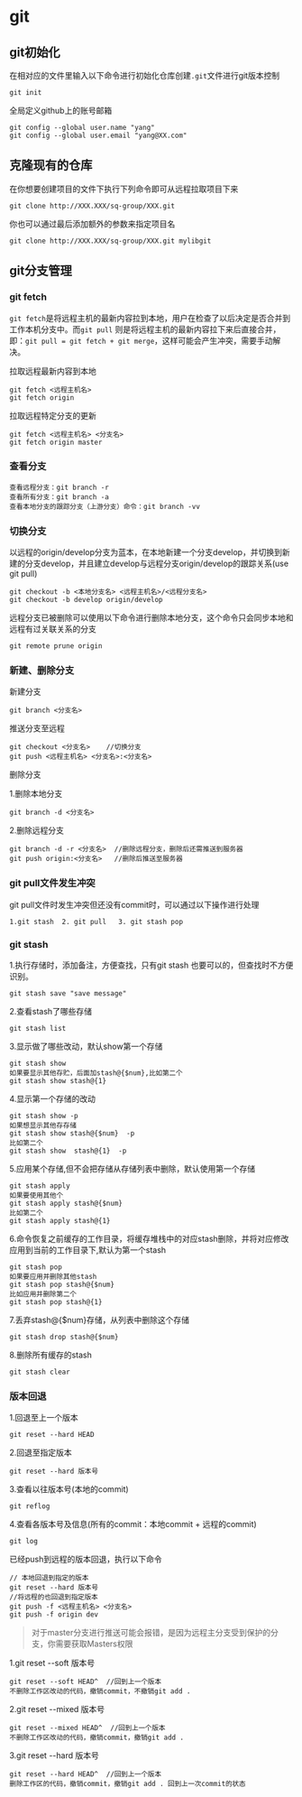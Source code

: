 # git

## git初始化

在相对应的文件里输入以下命令进行初始化仓库创建`.git`文件进行git版本控制

```log
git init
```

全局定义github上的账号邮箱

```log
git config --global user.name "yang"
git config --global user.email "yang@XX.com"
```

## 克隆现有的仓库

在你想要创建项目的文件下执行下列命令即可从远程拉取项目下来

```log
git clone http://XXX.XXX/sq-group/XXX.git
```

你也可以通过最后添加额外的参数来指定项目名

```log
git clone http://XXX.XXX/sq-group/XXX.git mylibgit
```

## git分支管理

### git fetch

`git fetch`是将远程主机的最新内容拉到本地，用户在检查了以后决定是否合并到工作本机分支中。而`git pull` 则是将远程主机的最新内容拉下来后直接合并，即：`git pull = git fetch + git merge`，这样可能会产生冲突，需要手动解决。

拉取远程最新内容到本地

```log
git fetch <远程主机名>
git fetch origin
```

拉取远程特定分支的更新

```log
git fetch <远程主机名> <分支名>
git fetch origin master
```

### 查看分支

```log
查看远程分支：git branch -r
查看所有分支：git branch -a
查看本地分支的跟踪分支（上游分支）命令：git branch -vv
```

### 切换分支

以远程的origin/develop分支为蓝本，在本地新建一个分支develop，并切换到新建的分支develop，并且建立develop与远程分支origin/develop的跟踪关系(use git pull)

```log
git checkout -b <本地分支名> <远程主机名>/<远程分支名>
git checkout -b develop origin/develop
```

远程分支已被删除可以使用以下命令进行删除本地分支，这个命令只会同步本地和远程有过关联关系的分支

```log
git remote prune origin
```

### 新建、删除分支

新建分支

```log
git branch <分支名>
```

推送分支至远程

```log
git checkout <分支名>    //切换分支
git push <远程主机名> <分支名>:<分支名>
```

删除分支

1.删除本地分支

```log
git branch -d <分支名>
```

2.删除远程分支

```log
git branch -d -r <分支名>  //删除远程分支，删除后还需推送到服务器
git push origin:<分支名>   //删除后推送至服务器
```



### git pull文件发生冲突

git pull文件时发生冲突但还没有commit时，可以通过以下操作进行处理

```log
1.git stash  2. git pull   3. git stash pop
```

### git stash

1.执行存储时，添加备注，方便查找，只有git stash 也要可以的，但查找时不方便识别。

```log
git stash save "save message"
```

2.查看stash了哪些存储

```log
git stash list
```

3.显示做了哪些改动，默认show第一个存储

```log
git stash show
如果要显示其他存贮，后面加stash@{$num},比如第二个
git stash show stash@{1}
```

4.显示第一个存储的改动

```log
git stash show -p
如果想显示其他存存储
git stash show stash@{$num}  -p
比如第二个
git stash show  stash@{1}  -p
```

5.应用某个存储,但不会把存储从存储列表中删除，默认使用第一个存储

```log
git stash apply
如果要使用其他个
git stash apply stash@{$num}
比如第二个
git stash apply stash@{1}
```

6.命令恢复之前缓存的工作目录，将缓存堆栈中的对应stash删除，并将对应修改应用到当前的工作目录下,默认为第一个stash

```log
git stash pop
如果要应用并删除其他stash
git stash pop stash@{$num}
比如应用并删除第二个
git stash pop stash@{1}
```

7.丢弃stash@{$num}存储，从列表中删除这个存储

```log
git stash drop stash@{$num}
```

8.删除所有缓存的stash

```log
git stash clear
```

### 版本回退

1.回退至上一个版本

```log
git reset --hard HEAD
```

2.回退至指定版本

```log
git reset --hard 版本号
```

3.查看以往版本号(本地的commit)

```log
git reflog
```

4.查看各版本号及信息(所有的commit：本地commit + 远程的commit)

```log
git log
```

已经push到远程的版本回退，执行以下命令

```log
// 本地回退到指定的版本
git reset --hard 版本号
//将远程的也回退到指定版本
git push -f <远程主机名> <分支名>
git push -f origin dev
```

> 对于master分支进行推送可能会报错，是因为远程主分支受到保护的分支，你需要获取Masters权限

1.git reset --soft 版本号 

```log
git reset --soft HEAD^  //回到上一个版本
不删除工作区改动的代码，撤销commit，不撤销git add .
```

2.git reset --mixed 版本号 

```log
git reset --mixed HEAD^  //回到上一个版本
不删除工作区改动的代码，撤销commit，撤销git add .
```

3.git reset --hard 版本号 

```log
git reset --hard HEAD^  //回到上一个版本
删除工作区的代码，撤销commit，撤销git add . 回到上一次commit的状态
```

